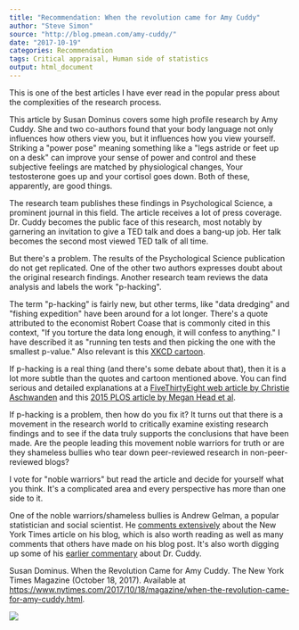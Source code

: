 ```yaml
---
title: "Recommendation: When the revolution came for Amy Cuddy"
author: "Steve Simon"
source: "http://blog.pmean.com/amy-cuddy/"
date: "2017-10-19"
categories: Recommendation
tags: Critical appraisal, Human side of statistics
output: html_document
---
```


This is one of the best articles I have ever read in the popular press
about the complexities of the research process.

This article by Susan Dominus covers some high profile research by Amy
Cuddy. She and two co-authors found that your body language not only
influences how others view you, but it influences how you view yourself.
Striking a "power pose" meaning something like a "legs astride or feet
up on a desk" can improve your sense of power and control and these
subjective feelings are matched by physiological changes, Your
testosterone goes up and your cortisol goes down. Both of these,
apparently, are good things.

The research team publishes these findings in Psychological Science, a
prominent journal in this field. The article receives a lot of press
coverage. Dr. Cuddy becomes the public face of this research, most
notably by garnering an invitation to give a TED talk and does a bang-up
job. Her talk becomes the second most viewed TED talk of all time.

But there's a problem. The results of the Psychological Science
publication do not get replicated. One of the other two authors
expresses doubt about the original research findings. Another research
team reviews the data analysis and labels the work "p-hacking".

The term "p-hacking" is fairly new, but other terms, like "data
dredging" and "fishing expedition" have been around for a lot longer.
There's a quote attributed to the economist Robert Coase that is
commonly cited in this context, "If you torture the data long enough, it
will confess to anything." I have described it as "running ten tests and
then picking the one with the smallest p-value." Also relevant is this
[XKCD cartoon](https://xkcd.com/882/).

If p-hacking is a real thing (and there's some debate about that), then
it is a lot more subtle than the quotes and cartoon mentioned above. You
can find serious and detailed explanations at a [FiveThirtyEight web
article by Christie
Aschwanden](https://fivethirtyeight.com/features/science-isnt-broken/)
and this [2015 PLOS article by Megan Head et
al](https://journals.plos.org/plosbiology/article?id=10.1371/journal.pbio.1002106).

If p-hacking is a problem, then how do you fix it? It turns out that
there is a movement in the research world to critically examine existing
research findings and to see if the data truly supports the conclusions
that have been made. Are the people leading this movement noble warriors
for truth or are they shameless bullies who tear down peer-reviewed
research in non-peer-reviewed blogs?

I vote for "noble warriors" but read the article and decide for yourself
what you think. It's a complicated area and every perspective has more
than one side to it.

One of the noble warriors/shameless bullies is Andrew Gelman, a popular
statistician and social scientist. He [comments
extensively](http://andrewgelman.com/2017/10/18/beyond-power-pose-using-replication-failures-better-understanding-data-collection-analysis-better-science/)
about the New York Times article on his blog, which is also worth
reading as well as many comments that others have made on his blog post.
It's also worth digging up some of his [earlier
commentary](http://andrewgelman.com/?s=Amy+Cuddy) about Dr.
Cuddy.

<!---More--->

Susan Dominus. When the Revolution Came for Amy Cuddy. The New York
Times Magazine (October 18, 2017). Available at
<https://www.nytimes.com/2017/10/18/magazine/when-the-revolution-came-for-amy-cuddy.html>.

![](http://www.pmean.com/images/images/17/amy-cuddy01.png)




